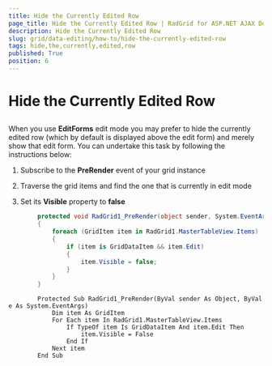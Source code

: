 ```yaml
---
title: Hide the Currently Edited Row
page_title: Hide the Currently Edited Row | RadGrid for ASP.NET AJAX Documentation
description: Hide the Currently Edited Row
slug: grid/data-editing/how-to/hide-the-currently-edited-row
tags: hide,the,currently,edited,row
published: True
position: 6
---
```


# Hide the Currently Edited Row



## 

When you use **EditForms** edit mode you may prefer to hide the currently edited row (which by default is displayed above the edit form) and merely show that edit form. You can undertake this task by following the instructions below:

1. Subscribe to the **PreRender** event of your grid instance

1. Traverse the grid items and find the one that is currently in edit mode

1. Set its **Visible** property to **false**



````C#
	    protected void RadGrid1_PreRender(object sender, System.EventArgs e)
	    {
	        foreach (GridItem item in RadGrid1.MasterTableView.Items)
	        {
	            if (item is GridDataItem && item.Edit)
	            {
	                item.Visible = false;
	            }
	        }
	    }
````
````VB
	    Protected Sub RadGrid1_PreRender(ByVal sender As Object, ByVal e As System.EventArgs)
	        Dim item As GridItem
	        For Each item In RadGrid1.MasterTableView.Items
	            If TypeOf item Is GridDataItem And item.Edit Then
	                item.Visible = False
	            End If
	        Next item
	    End Sub
````

